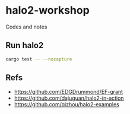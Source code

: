 # halo2-workshop

Codes and notes

## Run halo2

```sh
cargo test -- --nocapture
```

## Refs

* <https://github.com/EDGDrummond/EF-grant>
* <https://github.com/dajuguan/halo2-in-action>
* <https://github.com/qizhou/halo2-examples>
